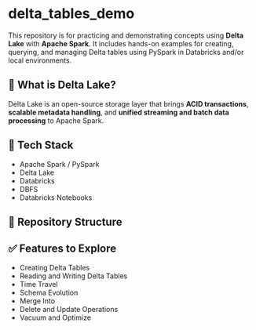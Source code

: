 # delta_tables_demo


This repository is for practicing and demonstrating concepts using **Delta Lake** with **Apache Spark**. It includes hands-on examples for creating, querying, and managing Delta tables using PySpark in Databricks and/or local environments.

## 🧪 What is Delta Lake?

Delta Lake is an open-source storage layer that brings **ACID transactions**, **scalable metadata handling**, and **unified streaming and batch data processing** to Apache Spark.

## 🔧 Tech Stack

- Apache Spark / PySpark
- Delta Lake
- Databricks
- DBFS
- Databricks Notebooks

## 📁 Repository Structure



## ✅ Features to Explore

- Creating Delta Tables
- Reading and Writing Delta Tables
- Time Travel
- Schema Evolution
- Merge Into
- Delete and Update Operations
- Vacuum and Optimize


